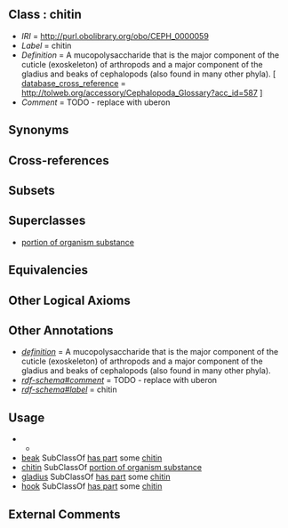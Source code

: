 
## Class : chitin

 * *IRI* = http://purl.obolibrary.org/obo/CEPH_0000059
 * *Label* = chitin
 * *Definition* = A mucopolysaccharide that is the major component of the cuticle (exoskeleton) of arthropods and a major component of the gladius and beaks of cephalopods (also found in many other phyla). [ [database_cross_reference](../../ef/oboInOwl#hasDbXref.md) = http://tolweb.org/accessory/Cephalopoda_Glossary?acc_id=587 ]
 * *Comment* = TODO - replace with uberon

## Synonyms


## Cross-references


## Subsets


## Superclasses

 * [portion of organism substance](../../UBERON/63/UBERON_0000463.md)

## Equivalencies


## Other Logical Axioms


## Other Annotations

 * *[definition](../../IAO/15/IAO_0000115.md)* = A mucopolysaccharide that is the major component of the cuticle (exoskeleton) of arthropods and a major component of the gladius and beaks of cephalopods (also found in many other phyla).
 * *[rdf-schema#comment](../../nt/rdf-schema#comment.md)* = TODO - replace with uberon
 * *[rdf-schema#label](../../el/rdf-schema#label.md)* = chitin

## Usage

 * -
 * [beak](../../CEPH/23/CEPH_0000023.md) SubClassOf [has part](../../BFO/51/BFO_0000051.md) some [chitin](../../CEPH/59/CEPH_0000059.md)
 * [chitin](../../CEPH/59/CEPH_0000059.md) SubClassOf [portion of organism substance](../../UBERON/63/UBERON_0000463.md)
 * [gladius](../../CEPH/24/CEPH_0000124.md) SubClassOf [has part](../../BFO/51/BFO_0000051.md) some [chitin](../../CEPH/59/CEPH_0000059.md)
 * [hook](../../CEPH/34/CEPH_0000134.md) SubClassOf [has part](../../BFO/51/BFO_0000051.md) some [chitin](../../CEPH/59/CEPH_0000059.md)

## External Comments

